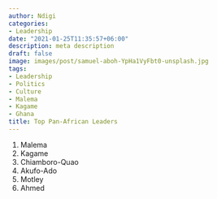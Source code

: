 ```yaml
---
author: Ndigi
categories:
- Leadership
date: "2021-01-25T11:35:57+06:00"
description: meta description
draft: false
image: images/post/samuel-aboh-YpHa1VyFbt0-unsplash.jpg
tags:
- Leadership
- Politics
- Culture
- Malema
- Kagame
- Ghana  
title: Top Pan-African Leaders
---
```



1. Malema
2. Kagame
3. Chiamboro-Quao
4. Akufo-Ado
5. Motley
6. Ahmed
